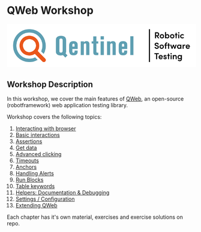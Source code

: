 # QWeb Workshop
![alt text][logo]


## Workshop Description
In this workshop, we cover the main features of [QWeb](https://github.com/qentinelqi/qweb_test), an open-source (robotframework) web application testing library.

Workshop covers the following topics:

1. [Interacting with browser](./01/browser.adoc)
2. [Basic interactions](./02/basic_interaction.adoc)
3. [Assertions](./03/assertions.adoc)
4. [Get data](./04/getters.adoc)
5. [Advanced clicking](./05/clicking_advanced.adoc)
6. [Timeouts](./06/timeouts.adoc)
7. [Anchors](./07/anchors.adoc)
8. [Handling Alerts](./08/alerts.adoc)
9. [Run Blocks](./09/runblocks.adoc)
10. [Table keywords](./10/tables.adoc)
11. [Helpers: Documentation & Debugging](./11/debugging.adoc)
12. [Settings / Configuration](./12/setconfig.adoc)
13. [Extending QWeb](./13/extending_qweb.adoc)

Each chapter has it's own material, exercises and exercise solutions on repo.



[logo]: images/Qentinel_logo_main_slogan_CMYK_small.png
